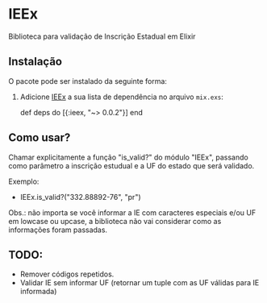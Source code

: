 # IEEx

Biblioteca para validação de Inscrição Estadual em Elixir

## Instalação

O pacote pode ser instalado da seguinte forma:

  1. Adicione [IEEx](https://hex.pm/packages/ieex) a sua lista de dependência no arquivo `mix.exs`:

        def deps do
          [{:ieex, "~> 0.0.2"}]
        end

## Como usar?

Chamar explicitamente a função "is_valid?" do módulo "IEEx", passando
como parâmetro a inscrição estudual e a UF do estado que será validado.

Exemplo:
  - IEEx.is_valid?("332.88892-76", "pr")

Obs.: não importa se você informar a IE com caracteres especiais e/ou UF
em lowcase ou upcase, a biblioteca não vai considerar como as informações
foram passadas.

## TODO:
- Remover códigos repetidos.
- Validar IE sem informar UF (retornar um tuple com as UF válidas
  para IE informada)

